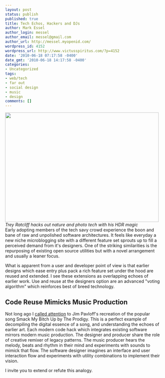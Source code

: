 ```yaml
---
layout: post
status: publish
published: true
title: Tech Echos, Hackers and DJs
author: Mark Essel
author_login: messel
author_email: messel@gmail.com
author_url: http://messel.myopenid.com/
wordpress_id: 4152
wordpress_url: http://www.victusspiritus.com/?p=4152
date: '2010-06-18 07:17:58 -0400'
date_gmt: '2010-06-18 14:17:58 -0400'
categories:
- Uncategorized
tags:
- web/tech
- far out
- social design
- music
- design
comments: []
---
```

<p><a href="http://www.stuckincustoms.com/2010/06/12/modern-techno-life-in-tokyo/"><img src="{{ site.url }}/assets/2010/06/SunriseInBigSur.jpg" alt="" title="Big Sur in the Morning" width="500" height="356" class="aligncenter size-full wp-image-4153" /></a><br />
<I>Trey Ratcliff hacks out nature and photo tech with his HDR magic</I><br />
Early adopting members of the tech savy crowd experience the boon and bane of raw and unpolished software architectures. It feels like everyday a new niche microblogging site with a different feature set sprouts up to fill a perceived demand from it's designers. One of the striking similarities is the repurposing of existing open source utilities but with a novel arrangement and usually a leaner focus.</p>
<p>What is apparent from a user and developer point of view is that earlier designs which ease entry plus pack a rich feature set under the hood are reused and extended. I see these extensions as overlapping echoes of earlier work. Use and reuse at the designers option are an advanced "voting algorithm" which reinforces best of breed technology. </p>
<h2>Code Reuse Mimicks Music Production</h2>
<p>Not long ago I <a href="http://victusfate.github.io/victusspiritus/uncategorized/2009/12/24/making-prodigys-smack-my-bitch-up-in-ableton-by-jim-pavloff/">called attention</a> to Jim Pavloff's recreation of the popular song Smack My Bitch Up by The Prodigy. This is a perfect example of decompiling the digital essence of a song, and understanding the echoes of earlier art. Each modern code hack which integrates existing software mirrors modern music production. The designer and producer share the role of creative remixer of legacy patterns. The music producer hears the melody, beats and rhythm in their mind and experiments with sounds to mimick that flow. The software designer imagines an interface and user interaction flow and experiments with utility combinations to implement their vision.      </p>
<p>I invite you to extend or refute this analogy.</p>

